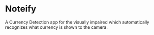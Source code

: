 # Noteify
A Currency  Detection app for the visually impaired which automatically recognizes what currency is shown to the camera.
